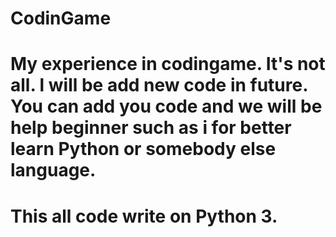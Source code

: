 # CodinGame

# My experience in codingame. It's not all. l will be add new code in future. You can add you code and we will be help beginner such as i for better learn Python or somebody else language. 
# This all code write on Python 3. 
